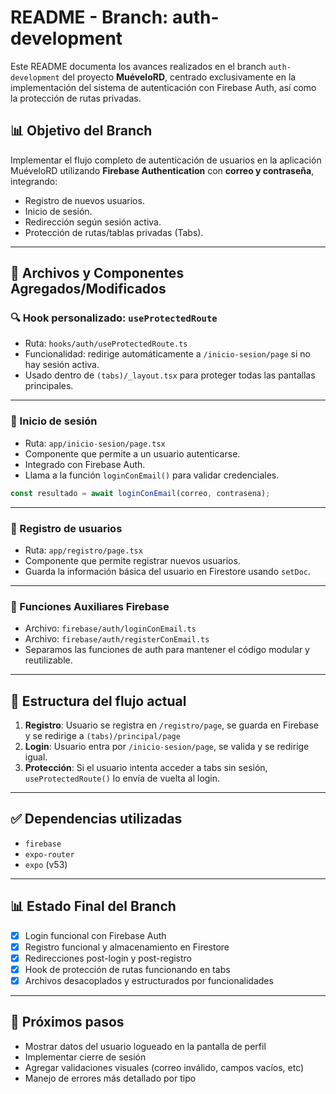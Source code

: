 # README - Branch: auth-development

Este README documenta los avances realizados en el branch `auth-development` del proyecto **MuéveloRD**, centrado exclusivamente en la implementación del sistema de autenticación con Firebase Auth, así como la protección de rutas privadas.

## 📊 Objetivo del Branch

Implementar el flujo completo de autenticación de usuarios en la aplicación MuéveloRD utilizando **Firebase Authentication** con **correo y contraseña**, integrando:

* Registro de nuevos usuarios.
* Inicio de sesión.
* Redirección según sesión activa.
* Protección de rutas/tablas privadas (Tabs).

---

## 📄 Archivos y Componentes Agregados/Modificados

### 🔍 Hook personalizado: `useProtectedRoute`

* Ruta: `hooks/auth/useProtectedRoute.ts`
* Funcionalidad: redirige automáticamente a `/inicio-sesion/page` si no hay sesión activa.
* Usado dentro de `(tabs)/_layout.tsx` para proteger todas las pantallas principales.

---

### 🔐 Inicio de sesión

* Ruta: `app/inicio-sesion/page.tsx`
* Componente que permite a un usuario autenticarse.
* Integrado con Firebase Auth.
* Llama a la función `loginConEmail()` para validar credenciales.

```ts
const resultado = await loginConEmail(correo, contrasena);
```

---

### 📅 Registro de usuarios

* Ruta: `app/registro/page.tsx`
* Componente que permite registrar nuevos usuarios.
* Guarda la información básica del usuario en Firestore usando `setDoc`.

---

### 🔹 Funciones Auxiliares Firebase

* Archivo: `firebase/auth/loginConEmail.ts`
* Archivo: `firebase/auth/registerConEmail.ts`
* Separamos las funciones de auth para mantener el código modular y reutilizable.

---

## 📁 Estructura del flujo actual

1. **Registro**: Usuario se registra en `/registro/page`, se guarda en Firebase y se redirige a `(tabs)/principal/page`
2. **Login**: Usuario entra por `/inicio-sesion/page`, se valida y se redirige igual.
3. **Protección**: Si el usuario intenta acceder a tabs sin sesión, `useProtectedRoute()` lo envía de vuelta al login.

---

## ✅ Dependencias utilizadas

* `firebase`
* `expo-router`
* `expo` (v53)

---

## 📊 Estado Final del Branch

* [x] Login funcional con Firebase Auth
* [x] Registro funcional y almacenamiento en Firestore
* [x] Redirecciones post-login y post-registro
* [x] Hook de protección de rutas funcionando en tabs
* [x] Archivos desacoplados y estructurados por funcionalidades

---

## 📒 Próximos pasos

* Mostrar datos del usuario logueado en la pantalla de perfil
* Implementar cierre de sesión
* Agregar validaciones visuales (correo inválido, campos vacíos, etc)
* Manejo de errores más detallado por tipo

